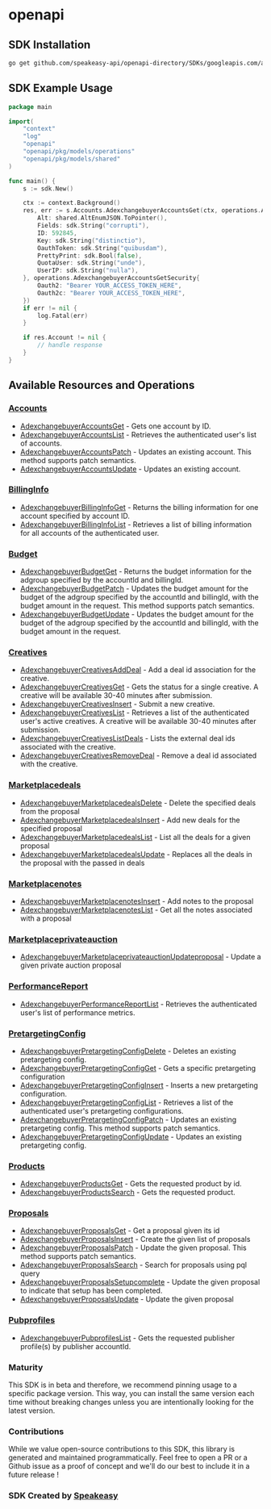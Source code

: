 # openapi

<!-- Start SDK Installation -->
## SDK Installation

```bash
go get github.com/speakeasy-api/openapi-directory/SDKs/googleapis.com/adexchangebuyer/v1.4/go
```
<!-- End SDK Installation -->

## SDK Example Usage
<!-- Start SDK Example Usage -->
```go
package main

import(
	"context"
	"log"
	"openapi"
	"openapi/pkg/models/operations"
	"openapi/pkg/models/shared"
)

func main() {
    s := sdk.New()

    ctx := context.Background()
    res, err := s.Accounts.AdexchangebuyerAccountsGet(ctx, operations.AdexchangebuyerAccountsGetRequest{
        Alt: shared.AltEnumJSON.ToPointer(),
        Fields: sdk.String("corrupti"),
        ID: 592845,
        Key: sdk.String("distinctio"),
        OauthToken: sdk.String("quibusdam"),
        PrettyPrint: sdk.Bool(false),
        QuotaUser: sdk.String("unde"),
        UserIP: sdk.String("nulla"),
    }, operations.AdexchangebuyerAccountsGetSecurity{
        Oauth2: "Bearer YOUR_ACCESS_TOKEN_HERE",
        Oauth2c: "Bearer YOUR_ACCESS_TOKEN_HERE",
    })
    if err != nil {
        log.Fatal(err)
    }

    if res.Account != nil {
        // handle response
    }
}
```
<!-- End SDK Example Usage -->

<!-- Start SDK Available Operations -->
## Available Resources and Operations


### [Accounts](docs/accounts/README.md)

* [AdexchangebuyerAccountsGet](docs/accounts/README.md#adexchangebuyeraccountsget) - Gets one account by ID.
* [AdexchangebuyerAccountsList](docs/accounts/README.md#adexchangebuyeraccountslist) - Retrieves the authenticated user's list of accounts.
* [AdexchangebuyerAccountsPatch](docs/accounts/README.md#adexchangebuyeraccountspatch) - Updates an existing account. This method supports patch semantics.
* [AdexchangebuyerAccountsUpdate](docs/accounts/README.md#adexchangebuyeraccountsupdate) - Updates an existing account.

### [BillingInfo](docs/billinginfo/README.md)

* [AdexchangebuyerBillingInfoGet](docs/billinginfo/README.md#adexchangebuyerbillinginfoget) - Returns the billing information for one account specified by account ID.
* [AdexchangebuyerBillingInfoList](docs/billinginfo/README.md#adexchangebuyerbillinginfolist) - Retrieves a list of billing information for all accounts of the authenticated user.

### [Budget](docs/budget/README.md)

* [AdexchangebuyerBudgetGet](docs/budget/README.md#adexchangebuyerbudgetget) - Returns the budget information for the adgroup specified by the accountId and billingId.
* [AdexchangebuyerBudgetPatch](docs/budget/README.md#adexchangebuyerbudgetpatch) - Updates the budget amount for the budget of the adgroup specified by the accountId and billingId, with the budget amount in the request. This method supports patch semantics.
* [AdexchangebuyerBudgetUpdate](docs/budget/README.md#adexchangebuyerbudgetupdate) - Updates the budget amount for the budget of the adgroup specified by the accountId and billingId, with the budget amount in the request.

### [Creatives](docs/creatives/README.md)

* [AdexchangebuyerCreativesAddDeal](docs/creatives/README.md#adexchangebuyercreativesadddeal) - Add a deal id association for the creative.
* [AdexchangebuyerCreativesGet](docs/creatives/README.md#adexchangebuyercreativesget) - Gets the status for a single creative. A creative will be available 30-40 minutes after submission.
* [AdexchangebuyerCreativesInsert](docs/creatives/README.md#adexchangebuyercreativesinsert) - Submit a new creative.
* [AdexchangebuyerCreativesList](docs/creatives/README.md#adexchangebuyercreativeslist) - Retrieves a list of the authenticated user's active creatives. A creative will be available 30-40 minutes after submission.
* [AdexchangebuyerCreativesListDeals](docs/creatives/README.md#adexchangebuyercreativeslistdeals) - Lists the external deal ids associated with the creative.
* [AdexchangebuyerCreativesRemoveDeal](docs/creatives/README.md#adexchangebuyercreativesremovedeal) - Remove a deal id associated with the creative.

### [Marketplacedeals](docs/marketplacedeals/README.md)

* [AdexchangebuyerMarketplacedealsDelete](docs/marketplacedeals/README.md#adexchangebuyermarketplacedealsdelete) - Delete the specified deals from the proposal
* [AdexchangebuyerMarketplacedealsInsert](docs/marketplacedeals/README.md#adexchangebuyermarketplacedealsinsert) - Add new deals for the specified proposal
* [AdexchangebuyerMarketplacedealsList](docs/marketplacedeals/README.md#adexchangebuyermarketplacedealslist) - List all the deals for a given proposal
* [AdexchangebuyerMarketplacedealsUpdate](docs/marketplacedeals/README.md#adexchangebuyermarketplacedealsupdate) - Replaces all the deals in the proposal with the passed in deals

### [Marketplacenotes](docs/marketplacenotes/README.md)

* [AdexchangebuyerMarketplacenotesInsert](docs/marketplacenotes/README.md#adexchangebuyermarketplacenotesinsert) - Add notes to the proposal
* [AdexchangebuyerMarketplacenotesList](docs/marketplacenotes/README.md#adexchangebuyermarketplacenoteslist) - Get all the notes associated with a proposal

### [Marketplaceprivateauction](docs/marketplaceprivateauction/README.md)

* [AdexchangebuyerMarketplaceprivateauctionUpdateproposal](docs/marketplaceprivateauction/README.md#adexchangebuyermarketplaceprivateauctionupdateproposal) - Update a given private auction proposal

### [PerformanceReport](docs/performancereport/README.md)

* [AdexchangebuyerPerformanceReportList](docs/performancereport/README.md#adexchangebuyerperformancereportlist) - Retrieves the authenticated user's list of performance metrics.

### [PretargetingConfig](docs/pretargetingconfig/README.md)

* [AdexchangebuyerPretargetingConfigDelete](docs/pretargetingconfig/README.md#adexchangebuyerpretargetingconfigdelete) - Deletes an existing pretargeting config.
* [AdexchangebuyerPretargetingConfigGet](docs/pretargetingconfig/README.md#adexchangebuyerpretargetingconfigget) - Gets a specific pretargeting configuration
* [AdexchangebuyerPretargetingConfigInsert](docs/pretargetingconfig/README.md#adexchangebuyerpretargetingconfiginsert) - Inserts a new pretargeting configuration.
* [AdexchangebuyerPretargetingConfigList](docs/pretargetingconfig/README.md#adexchangebuyerpretargetingconfiglist) - Retrieves a list of the authenticated user's pretargeting configurations.
* [AdexchangebuyerPretargetingConfigPatch](docs/pretargetingconfig/README.md#adexchangebuyerpretargetingconfigpatch) - Updates an existing pretargeting config. This method supports patch semantics.
* [AdexchangebuyerPretargetingConfigUpdate](docs/pretargetingconfig/README.md#adexchangebuyerpretargetingconfigupdate) - Updates an existing pretargeting config.

### [Products](docs/products/README.md)

* [AdexchangebuyerProductsGet](docs/products/README.md#adexchangebuyerproductsget) - Gets the requested product by id.
* [AdexchangebuyerProductsSearch](docs/products/README.md#adexchangebuyerproductssearch) - Gets the requested product.

### [Proposals](docs/proposals/README.md)

* [AdexchangebuyerProposalsGet](docs/proposals/README.md#adexchangebuyerproposalsget) - Get a proposal given its id
* [AdexchangebuyerProposalsInsert](docs/proposals/README.md#adexchangebuyerproposalsinsert) - Create the given list of proposals
* [AdexchangebuyerProposalsPatch](docs/proposals/README.md#adexchangebuyerproposalspatch) - Update the given proposal. This method supports patch semantics.
* [AdexchangebuyerProposalsSearch](docs/proposals/README.md#adexchangebuyerproposalssearch) - Search for proposals using pql query
* [AdexchangebuyerProposalsSetupcomplete](docs/proposals/README.md#adexchangebuyerproposalssetupcomplete) - Update the given proposal to indicate that setup has been completed.
* [AdexchangebuyerProposalsUpdate](docs/proposals/README.md#adexchangebuyerproposalsupdate) - Update the given proposal

### [Pubprofiles](docs/pubprofiles/README.md)

* [AdexchangebuyerPubprofilesList](docs/pubprofiles/README.md#adexchangebuyerpubprofileslist) - Gets the requested publisher profile(s) by publisher accountId.
<!-- End SDK Available Operations -->

### Maturity

This SDK is in beta and therefore, we recommend pinning usage to a specific package version.
This way, you can install the same version each time without breaking changes unless you are intentionally
looking for the latest version.

### Contributions

While we value open-source contributions to this SDK, this library is generated and maintained programmatically.
Feel free to open a PR or a Github issue as a proof of concept and we'll do our best to include it in a future release !

### SDK Created by [Speakeasy](https://docs.speakeasyapi.dev/docs/using-speakeasy/client-sdks)
